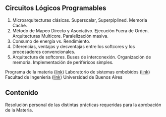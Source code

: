 ##  Circuitos Lógicos Programables

1. Microarquitecturas clásicas. Superscalar, Superpiplined. Memoria Cache. 
2. Método de Mapeo Directo y Asociativo. Ejecución Fuera de Orden. Arquitecturas Multicore. Paralelización masiva. 
3. Consumo de energía vs. Rendimiento. 
4. Diferencias, ventajas y desventajas entre los softcores y los procesadores convencionales. 
5. Arquitectura de softcores. Buses de interconexión. Organización de memoria. Implementación de periféricos simples.

Programa de la materia ([link](https://campus.fi.uba.ar/course/view.php?id=1446)) 
Laboratorio de sistemas embebidos ([link](http://laboratorios.fi.uba.ar/lse/))
Facultad de Ingeniería ([link](http://www.fi.uba.ar/)) Universidad de Buenos Aires

##  Contenido

Resolución personal de las distintas prácticas requeridas para la aprobación de la Materia.
